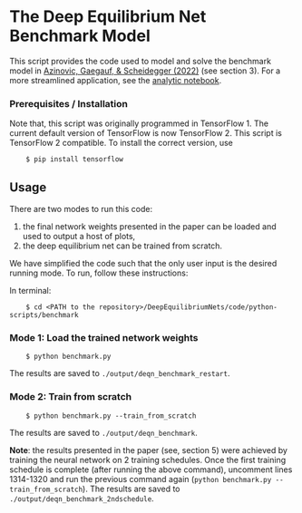 # The Deep Equilibrium Net Benchmark Model

This script provides the code used to model and solve the benchmark model in [Azinovic, Gaegauf, & Scheidegger (2022)](https://onlinelibrary.wiley.com/doi/epdf/10.1111/iere.12575)
(see section 3). For a more streamlined application, see the [analytic notebook](https://github.com/sischei/DeepEquilibriumNets/blob/master/code/jupyter-notebooks/Analytic_tf1.ipynb).

### Prerequisites / Installation

Note that, this script was originally programmed in TensorFlow 1. The current default version of
TensorFlow is now TensorFlow 2. This script is TensorFlow 2 compatible. To install the correct
version, use
```shell
    $ pip install tensorflow
```

## Usage
There are two modes to run this code:

   1. the final network weights presented in the paper can be loaded and used to output a host of plots,
   2. the deep equilibrium net can be trained from scratch.

We have simplified the code such that the only user input is the desired running mode. To run, follow
these instructions:

In terminal:
```shell
    $ cd <PATH to the repository>/DeepEquilibriumNets/code/python-scripts/benchmark
```

### Mode 1: Load the trained network weights
```shell
    $ python benchmark.py
```
The results are saved to `./output/deqn_benchmark_restart`.

### Mode 2: Train from scratch
```shell
    $ python benchmark.py --train_from_scratch
```
The results are saved to `./output/deqn_benchmark`.

**Note**: the results presented in the paper (see, section 5) were achieved by training the neural
network on 2 training schedules. Once the first training schedule is complete (after running the
above command), uncomment lines 1314-1320 and run the previous command again
(`python benchmark.py --train_from_scratch`). The results are saved to
`./output/deqn_benchmark_2ndschedule`.
